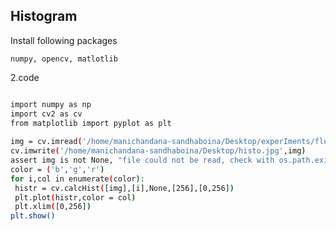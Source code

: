 ## Histogram

Install following packages

```numpy, opencv, matlotlib```

2.code

```bash

import numpy as np
import cv2 as cv
from matplotlib import pyplot as plt
 
img = cv.imread('/home/manichandana-sandhaboina/Desktop/experIments/flower.jpg')
cv.imwrite('/home/manichandana-sandhaboina/Desktop/histo.jpg',img)
assert img is not None, "file could not be read, check with os.path.exists()"
color = ('b','g','r')
for i,col in enumerate(color):
 histr = cv.calcHist([img],[i],None,[256],[0,256])
 plt.plot(histr,color = col)
 plt.xlim([0,256])
plt.show()
  ```

